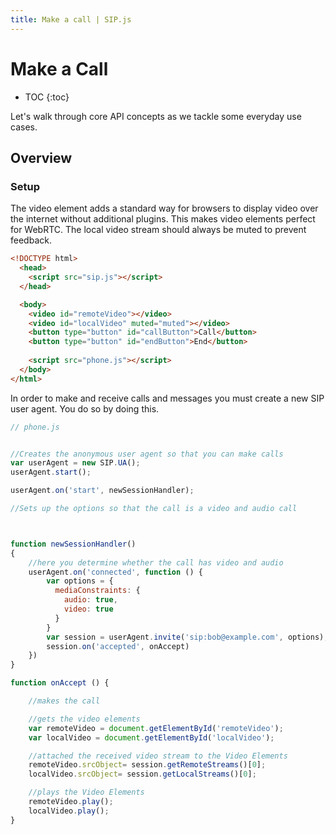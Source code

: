 ```yaml
---
title: Make a call | SIP.js
---
```


# Make a Call

* TOC
{:toc}

Let's walk through core API concepts as we tackle some everyday use cases.

## Overview

### Setup

The video element adds a standard way for browsers to display video over the internet without additional plugins. This makes video elements perfect for WebRTC. The local video stream should always be muted to prevent feedback.


~~~ html
<!DOCTYPE html>
  <head>
    <script src="sip.js"></script> 
  </head>

  <body>
    <video id="remoteVideo"></video>
    <video id="localVideo" muted="muted"></video>  
	<button type="button" id="callButton">Call</button>
	<button type="button" id="endButton">End</button>
	
    <script src="phone.js"></script>
  </body>
</html>

~~~

In order to make and receive calls and messages you must create a new SIP user agent.  You do so by doing this.

~~~ javascript
// phone.js


//Creates the anonymous user agent so that you can make calls
var userAgent = new SIP.UA();
userAgent.start();

userAgent.on('start', newSessionHandler);

//Sets up the options so that the call is a video and audio call



function newSessionHandler()
{
	//here you determine whether the call has video and audio
	userAgent.on('connected', function () {
		var options = {
		  mediaConstraints: {
		    audio: true,
		    video: true
		  } 
		}
		var session = userAgent.invite('sip:bob@example.com', options);
		session.on('accepted', onAccept)
	})
}

function onAccept () {

	//makes the call

	//gets the video elements
	var remoteVideo = document.getElementById('remoteVideo');
	var localVideo = document.getElementById('localVideo');

	//attached the received video stream to the Video Elements
	remoteVideo.srcObject= session.getRemoteStreams()[0];
	localVideo.srcObject= session.getLocalStreams()[0];

	//plays the Video Elements
	remoteVideo.play();
	localVideo.play();
}
~~~


